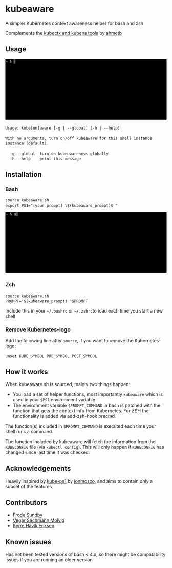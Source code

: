 # kubeaware

A simpler Kubernetes context awareness helper for bash and zsh

Complements the [kubectx and kubens tools](https://github.com/ahmetb/kubectx) by [ahmetb](https://github.com/ahmetb)

## Usage

![usage_demo](img/usage.gif)

```
Usage: kube[un]aware [-g | --global] [-h | --help]

With no arguments, turn on/off kubeaware for this shell instance instance (default).

  -g --global  turn on kubeawareness globally
  -h --help    print this message
```

## Installation

### Bash
```
source kubeaware.sh
export PS1="[your prompt] \$(kubeaware_prompt)$ "
```

![installation_demo](img/installation.gif)

### Zsh
```
source kubeaware.sh
PROMPT='$(kubeaware_prompt) '$PROMPT
```


Include this in your `~/.bashrc` or `~/.zshrc`to load each time you start a new shell

### Remove Kubernetes-logo

Add the following line after `source`, if you want to remove the Kubernetes-logo:
```
unset KUBE_SYMBOL PRE_SYMBOL POST_SYMBOL
```

## How it works

When kubeaware.sh is sourced, mainly two things happen:
- You load a set of helper functions, most importantly `kubeaware` which is used in your `$PS1` environment variable
- The environment variable `$PROMPT_COMMAND` in bash is patched with the function that gets the context info from Kubernetes. For ZSH the functionality is added via add-zsh-hook precmd.

The function(s) included in `$PROMPT_COMMAND` is executed each time your shell runs a command.

The function included by kubeaware will fetch the information from the `KUBECONFIG` file (via `kubectl config`). This will only happen if `KUBECONFIG` has changed since last time it was checked.

## Acknowledgements

Heavily inspired by [kube-ps1](https://github.com/jonmosco/kube-ps1) by [jonmosco](https://github.com/jonmosco), and aims to contain only a subset of the features

## Contributors
- [Frode Sundby](https://github.com/frodesundby)
- [Vegar Sechmann Molvig](https://github.com/VegarM)
- [Kyrre Havik Eriksen](https://github.com/kyrremann)

## Known issues

Has not been tested versions of bash < 4.x, so there might be compatability issues if you are running an older version
